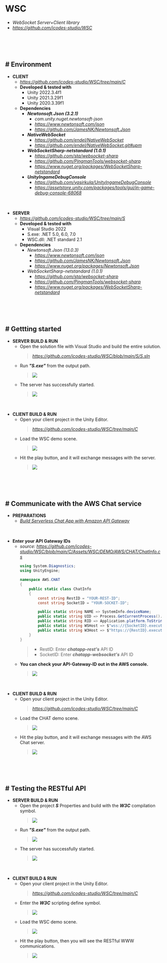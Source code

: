 # WSC

- *WebSocket Server+Client library*
- *https://github.com/icodes-studio/WSC*


　

　

## # Environment

- **CLIENT**
    - *https://github.com/icodes-studio/WSC/tree/main/C*
    - **Developed & tested with**
        - Unity 2022.3.4f1
        - Unity 2021.3.29f1
        - Unity 2020.3.39f1
    - **Dependencies**
        - ***Newtonsoft.Json (3.2.1)***
            - *com.unity.nuget.newtonsoft-json*
            - *https://www.newtonsoft.com/json*
            - *https://github.com/JamesNK/Newtonsoft.Json*
        - ***NativeWebSocket***
            - *https://github.com/endel/NativeWebSocket*
            - *https://github.com/endel/NativeWebSocket.git#upm*
        - ***WebSocketSharp-netstandard (1.0.1)***
            - *https://github.com/sta/websocket-sharp*
            - *https://github.com/PingmanTools/websocket-sharp*
            - *https://www.nuget.org/packages/WebSocketSharp-netstandard*
        - ***UnityIngameDebugConsole***
            - *https://github.com/yasirkula/UnityIngameDebugConsole*
            - *https://assetstore.unity.com/packages/tools/gui/in-game-debug-console-68068*


　

- **SERVER**
    - *https://github.com/icodes-studio/WSC/tree/main/S*
    - **Developed & tested with**
        - Visual Studio 2022
        - S.exe: .NET 5.0, 6.0, 7.0
        - WSC.dll: .NET standard 2.1
    - **Dependencies**
        - *Newtonsoft.Json (13.0.3)*
            - *https://www.newtonsoft.com/json*
            - *https://github.com/JamesNK/Newtonsoft.Json*
            - *https://www.nuget.org/packages/Newtonsoft.Json*
        - *WebSocketSharp-netstandard (1.0.1)*
            - *https://github.com/sta/websocket-sharp*
            - *https://github.com/PingmanTools/websocket-sharp*
            - *https://www.nuget.org/packages/WebSocketSharp-netstandard*


　

　

## # Gettting started

- **SERVER BUILD & RUN**
    - Open the solution file with Visual Studio and build the entire solution.
        > *https://github.com/icodes-studio/WSC/blob/main/S/S.sln*
    - Run ***"S.exe"*** from the output path.
        > ![](https://github.com/icodes-studio/wiki/blob/main/STUDY%2BRND/Assets/runserver.png)
    - The server has successfully started.
        > ![](https://github.com/icodes-studio/wiki/blob/main/STUDY%2BRND/Assets/serverstarted.png)


　

- **CLIENT BUILD & RUN**
    - Open your client project in the Unity Editor.
        > *https://github.com/icodes-studio/WSC/tree/main/C*
    - Load the WSC demo scene.
        > ![](https://github.com/icodes-studio/wiki/blob/main/STUDY%2BRND/Assets/unity-wsc.png)
    - Hit the play button, and it will exchange messages with the server.
        > ![](https://github.com/icodes-studio/wiki/blob/main/STUDY%2BRND/Assets/unity-wsc-run.png)


　

　

## # Communicate with the AWS Chat service

- **PREPARATIONS**
    - [*Build Serverless Chat App with Amazon API Gateway*](https://github.com/icodes-studio/WSC/blob/main/A/README.md)


　

- **Enter your API Gateway IDs**
    - *source:* *https://github.com/icodes-studio/WSC/blob/main/C/Assets/WSC/DEMO/AWS/CHAT/ChatInfo.cs*
        ```csharp
        using System.Diagnostics;
        using UnityEngine;

        namespace AWS.CHAT
        {
            public static class ChatInfo
            {
                const string RestID = "YOUR-REST-ID";
                const string SocketID = "YOUR-SOCKET-ID";

                public static string NAME => SystemInfo.deviceName;
                public static string UID => Process.GetCurrentProcess().Id.ToString();
                public static string RID => Application.platform.ToString();
                public static string WSHost => $"wss://{SocketID}.execute-api.ap-northeast-2.amazonaws.com/dev/?userId={UID}&roomId={RID}";
                public static string W3Host => $"https://{RestID}.execute-api.ap-northeast-2.amazonaws.com/dev/chat/";
            }
        }
        ```
        > - RestID: Enter ***chatapp-rest's*** API ID
        > - SocketID: Enter ***chatapp-websocket's*** API ID
    - **You can check your API-Gateway-ID out in the AWS console.**
        > ![](https://github.com/icodes-studio/wiki/blob/main/STUDY%2BRND/AWS/Chat%20(API%2BLambda%2BDynamoDB)/Assets/40.png)


　

- **CLIENT BUILD & RUN**
    - Open your client project in the Unity Editor.
        > *https://github.com/icodes-studio/WSC/tree/main/C*
    - Load the CHAT demo scene.
        > ![](https://github.com/icodes-studio/wiki/blob/main/STUDY%2BRND/Assets/unity-wsc-chat.png)
    - Hit the play button, and it will exchange messages with the AWS Chat server.
        > ![](https://github.com/icodes-studio/wiki/blob/main/STUDY%2BRND/Assets/unity-wsc-run.png)


　

　

## # Testing the RESTful API

- **SERVER BUILD & RUN**
    - Open the project ***S*** Properties and build with the ***W3C*** compilation symbol.
        > ![](https://github.com/icodes-studio/wiki/blob/main/STUDY%2BRND/Assets/wsc-server-w3c.png)
    - Run ***"S.exe"*** from the output path.
        > ![](https://github.com/icodes-studio/wiki/blob/main/STUDY%2BRND/Assets/runserver.png)
    - The server has successfully started.
        > ![](https://github.com/icodes-studio/wiki/blob/main/STUDY%2BRND/Assets/serverstarted.png)


　

- **CLIENT BUILD & RUN**
    - Open your client project in the Unity Editor.
        > *https://github.com/icodes-studio/WSC/tree/main/C*
    - Enter the ***W3C*** scripting define symbol.
        > ![](https://github.com/icodes-studio/wiki/blob/main/STUDY%2BRND/Assets/wsc-define-symbol.png)
    - Load the WSC demo scene.
        > ![](https://github.com/icodes-studio/wiki/blob/main/STUDY%2BRND/Assets/unity-wsc.png)
    - Hit the play button, then you will see the RESTful WWW communications.
        > ![](https://github.com/icodes-studio/wiki/blob/main/STUDY%2BRND/Assets/unity-rest-run.png)